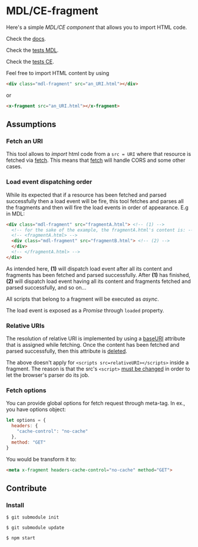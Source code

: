 # MDL/CE-fragment

Here's a simple _MDL/CE component_ that allows you to import HTML code.

Check the [docs](/docs).

Check the [tests MDL](/test/test-mdl.html).

Check the [tests CE](/test/test-ce.html).

Feel free to import HTML content by using

```html
<div class="mdl-fragment" src="an_URI.html"></div>
```

or

```html
<x-fragment src="an_URI.html"></x-fragment>
```

## Assumptions

### Fetch an URI

This tool allows to _import_ html code from a ```src = URI``` where that resource is fetched via [fetch](https://fetch.spec.whatwg.org/). This means that [fetch](https://fetch.spec.whatwg.org/) will handle CORS and some other cases.

### Load event dispatching order

While its expected that if a resource has been fetched and parsed successfully then a load event will be fire, this tool fetches and parses all the fragments and then will fire the load events in order of appearance. E.g in MDL:

```html
<div class="mdl-fragment" src="fragmentA.html"> <!-- (1) -->
  <!-- for the sake of the example, the fragmentA.html's content is: -->
  <!-- <fragmentA.html> -->
  <div class="mdl-fragment" src="fragmentB.html"> <!-- (2) -->
  </div>
  <!-- </fragmentA.html> -->
</div>
```

As intended here, __(1)__ will dispatch load event after all its content and fragments has been fetched and parsed successfully. After __(1)__ has finished, __(2)__ will dispatch load event having all its content and fragments fetched and parsed successfully, and so on...

All scripts that belong to a fragment will be executed as _async_.

The load event is exposed as a _Promise_ through ```loaded``` property.

### Relative URIs

The resolution of relative URI is implemented by using a [baseURI](https://github.com/m3co/pseudoimport-html/blob/master/src/fragment.js#L119) attribute that is assigned while fetching. Once the content has been fetched and parsed successfully, then this attribute is [deleted](https://github.com/m3co/pseudoimport-html/blob/master/src/fragment.js#L41).

The above doesn't apply for ```<scripts src=relativeURI></scripts>``` inside a fragment. The reason is that the src's ```<script>``` [must be changed](https://github.com/m3co/pseudoimport-html/blob/master/src/fragment.js#L104) in order to let the browser's parser do its job.

### Fetch options

You can provide global options for fetch request through meta-tag. In ex., you have options object:
```javascript
let options = {
  headers: {
    "cache-control": "no-cache"
  },
  method: "GET"
}
```
You would be transform it to:
```html
<meta x-fragment headers-cache-control="no-cache" method="GET">
```


## Contribute

### Install

`$ git submodule init`

`$ git submodule update`

`$ npm start`
